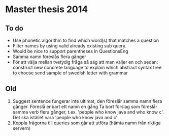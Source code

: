 # Master thesis 2014
## To do
* Use phonetic algorithm to find which word(s) that matches a question
* Filter names by using valid already existing sub query.
* Would be nice to support parentheses in QuestionsEng
* Samma namn föreslås flera gånger
* För att välja mellan tvetydig fråga så säg att man väljer en och sedan:
construct new concrete language to explain which abstract syntax tree to choose
send sample of swedish letter with grammar


## Old
1. Suggest sentence fungerar inte ultimat, den föreslår samma namn flera gånger. Föreslå enbart ett namn en gång
Ta bort förslag som föreslår samma verb flera gånger, t.ex. 'people who know java and who know c'. Det ska istället vara 'people who know java and c'
2. Koppla frågorna till queries som går att utföra (hämta namn från riktiga servern)